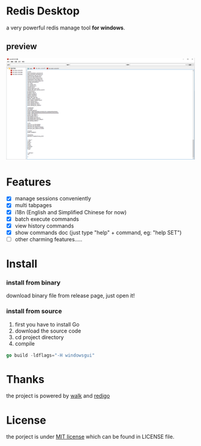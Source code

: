 # Redis Desktop

a very powerful redis manage tool **for windows**.


## preview
![demo](screenshoot/tabpage.png)

# Features
* [x] manage sessions conveniently 
* [x] multi tabpages 
* [x] i18n (English and Simplified Chinese for now)
* [x] batch execute commands
* [x] view history commands
* [x] show commands doc (just type "help" + command, eg: "help SET")
* [ ] other charming features.....

# Install

### install from binary
download binary file from release page, just open it!

### install from source
1. first you have to install Go
2. download the source code
3. cd project directory
4. compile
```go
go build -ldflags="-H windowsgui"
```


# Thanks 
the project is powered by [walk](https://github.com/lxn/walk) and [redigo](https://github.com/gomodule/redigo)

# License
the porject is under [MIT license](LICENSE) which can be found in LICENSE file.
